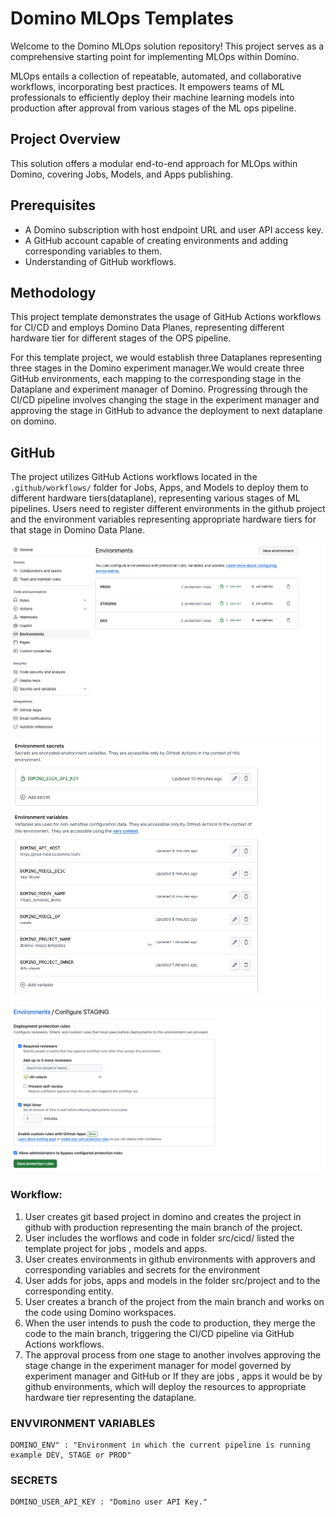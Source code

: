 # Domino MLOps Templates

Welcome to the Domino MLOps solution repository! This project serves as a comprehensive starting point for implementing MLOps within Domino.

MLOps entails a collection of repeatable, automated, and collaborative workflows, incorporating best practices. It empowers teams of ML professionals to efficiently deploy their machine learning models into production after approval from various stages of the ML ops pipeline.

## Project Overview

This solution offers a modular end-to-end approach for MLOps within Domino, covering Jobs, Models, and Apps publishing.

## Prerequisites

- A Domino subscription with host endpoint URL and user API access key.
- A GitHub account capable of creating environments and adding corresponding variables to them.
- Understanding of GitHub workflows.

## Methodology

This project template demonstrates the usage of GitHub Actions workflows for CI/CD and employs Domino Data Planes, representing different hardware tier for different stages of the OPS pipeline.

For this template project, we would establish three Dataplanes representing three stages in the Domino experiment manager.We would create three GitHub environments, each mapping to the corresponding stage in the Dataplane and experiment manager of Domino. Progressing through the CI/CD pipeline involves changing the stage in the experiment manager and approving the stage in GitHub to advance the deployment to next dataplane on domino.

## GitHub

The project utilizes GitHub Actions workflows located in the `.github/workflows/` folder for Jobs, Apps, and Models to deploy them to different hardware tiers(dataplane), representing various stages of ML pipelines.
Users need to register different environments in the github project and the environment variables representing appropriate hardware tiers for that stage in Domino Data Plane.

![plot](./images/environments.png)
![plot](./images/environment_variables.png)
![plot](./images/approvers.png)



### Workflow:

1. User creates git based project in domino and creates the project in github with production representing the main branch of the project.
2. User includes the worflows and code in folder src/cicd/ listed the template project for jobs , models and apps.
3. User creates environments in github environments with approvers and corresponding variables and secrets for the environment
4. User adds for jobs, apps and models in the folder src/project and to the corresponding entity.
5. User creates a branch of the project from the main branch and works on the code using Domino workspaces.
6. When the user intends to push the code to production, they merge the code to the main branch, triggering the CI/CD pipeline via GitHub Actions workflows.
7. The approval process from one stage to another involves approving the stage change in the experiment manager for model governed by experiment manager and GitHub or If they are jobs , apps it would be by github environments, which will deploy the resources to appropriate hardware tier representing the dataplane.

### ENVVIRONMENT VARIABLES
    DOMINO_ENV" : "Environment in which the current pipeline is running example DEV, STAGE or PROD"

### SECRETS
    DOMINO_USER_API_KEY : "Domino user API Key."
